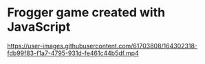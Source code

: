 # Frogger game created with JavaScript

https://user-images.githubusercontent.com/61703808/164302318-fdb99f83-f1a7-4795-931d-fe461c44b5df.mp4
